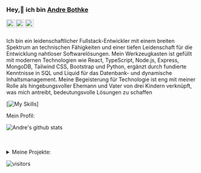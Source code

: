 ### Hey,👋 ich bin [Andre Bothke](https://abothke.github.io)

<a href="https://www.linkedin.com/in/apurv-shah/">
  <img align="left" alt="Apurv's LinkdeIN" width="22px" src="https://cdn.jsdelivr.net/npm/simple-icons@v3/icons/linkedin.svg" />
</a>
<a href="https://leetcode.com/apurvshah123/">
  <img align="left" alt="Apurv's Leetcode" width="22px" src="https://cdn.jsdelivr.net/npm/simple-icons@v3/icons/leetcode.svg" />
</a>
<a href="https://medium.com/@apurvshah2604">
  <img align="left" alt="Apurv's Leetcode" width="22px" src="https://cdn.jsdelivr.net/npm/simple-icons@v3/icons/medium.svg"/>
</a>
<br />
<br />

<div>
 <p>

Ich bin ein leidenschaftlicher Fullstack-Entwickler mit einem breiten Spektrum an technischen Fähigkeiten und einer tiefen Leidenschaft für die Entwicklung nahtloser Softwarelösungen. Mein Werkzeugkasten ist gefüllt mit modernen Technologien wie React, TypeScript, Node.js, Express, MongoDB, Tailwind CSS, Bootstrap und Python, ergänzt durch fundierte Kenntnisse in SQL und Liquid für das Datenbank- und dynamische Inhaltsmanagement. Meine Begeisterung für Technologie ist eng mit meiner Rolle als hingebungsvoller Ehemann und Vater von drei Kindern verknüpft, was mich antreibt, bedeutungsvolle Lösungen zu schaffen

[![My Skills](https://skillicons.dev/icons?i=js,ts,html,css,react,express,mongodb,nextjs,nodejs,tailwind,vite,sass,figma,py,regex,docker,github,grafana,mysql,wordpress,stackoverflow,aws,vscode,windows&perline=4)]

</h4>
</div>

<div><p>Mein Profil: </p></div>

![Andre's github stats](https://github-readme-stats.vercel.app/api?username=abothke&show_icons=true)
<br />
<br />
<br />

<details>
<summary>
Meine Projekte:</summary>

<br />

[![ReadMe Card](https://github-readme-stats.vercel.app/api/pin/?username=abothke&repo=pokemon-react-api)](https://github.com/abothke/pokemon-react-api)
[![ReadMe Card](https://github-readme-stats.vercel.app/api/pin/?username=abothke&repo=weather-app-react)](https://github.com/abothke/weather-app-react)
[![ReadMe Card](https://github-readme-stats.vercel.app/api/pin/?username=abothke&repo=projekt_movieDB_react)](https://github.com/abothke/projekt_movieDB_react)

<br />

![picture](https://raw.githubusercontent.com/saadeghi/saadeghi/master/dino.gif)

</details>

![visitors](https://visitor-badge.laobi.icu/badge?page_id=abothke.abothke)
